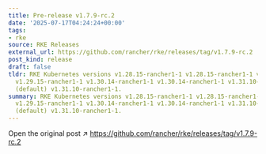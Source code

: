 ```yaml
---
title: Pre-release v1.7.9-rc.2
date: '2025-07-17T04:24:24+00:00'
tags:
- rke
source: RKE Releases
external_url: https://github.com/rancher/rke/releases/tag/v1.7.9-rc.2
post_kind: release
draft: false
tldr: RKE Kubernetes versions v1.28.15-rancher1-1 v1.28.15-rancher1-1 v1.29.15-rancher1-1
  v1.29.15-rancher1-1 v1.30.14-rancher1-1 v1.30.14-rancher1-1 v1.31.10-rancher1-1
  (default) v1.31.10-rancher1-1.
summary: RKE Kubernetes versions v1.28.15-rancher1-1 v1.28.15-rancher1-1 v1.29.15-rancher1-1
  v1.29.15-rancher1-1 v1.30.14-rancher1-1 v1.30.14-rancher1-1 v1.31.10-rancher1-1
  (default) v1.31.10-rancher1-1.
---
```

Open the original post ↗ https://github.com/rancher/rke/releases/tag/v1.7.9-rc.2
